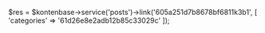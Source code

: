 $res = $kontenbase->service('posts')->link('605a251d7b8678bf6811k3b1', [
	'categories' => '61d26e8e2adb12b85c33029c'
]);